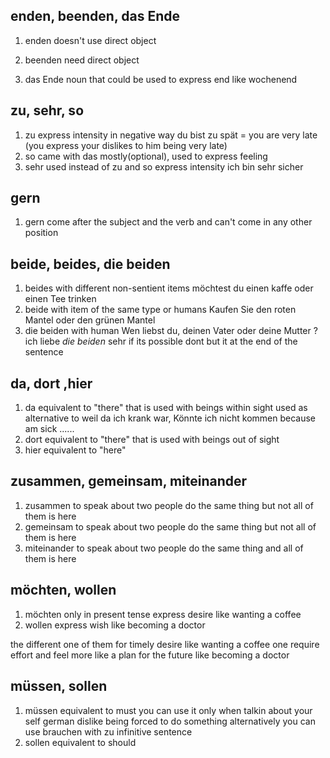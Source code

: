 ## enden, beenden, das Ende
1. enden 
	doesn't use direct object

3. beenden
	need direct object

4. das Ende
	noun that could be used to express end like wochenend


## zu, sehr, so

1. zu
	express intensity in negative way
	du bist zu spät = you are very late (you express your dislikes to him being very late)
2. so
	came with das mostly(optional), used to express feeling
3. sehr 
	used instead of zu and so express intensity 
	 ich bin sehr sicher

## gern

1. gern
	come after the subject and the verb and can't come in any other position

## beide, beides, die beiden

1. beides
	with different non-sentient items
	möchtest du einen kaffe oder einen Tee trinken
2. beide
	with item of the same type or humans
	Kaufen Sie den roten Mantel oder den grünen Mantel
3. die beiden
	with human
	Wen liebst du, deinen Vater oder deine Mutter ?
	ich liebe *die beiden* sehr
	 if its possible dont but it at the end of the sentence
## da, dort ,hier

1. da
	 equivalent to "there" that is used with beings within sight
	 used as alternative to weil
	 da ich krank war, Könnte ich nicht kommen
	 because am sick ......
1. dort
	equivalent to "there" that is used with beings out of sight
1. hier
	equivalent to "here" 
## zusammen, gemeinsam, miteinander

 1. zusammen
	 to speak about two people do the same thing but not all of them is here
 1. gemeinsam
	 to speak about two people do the same thing but not all of them is here
 1. miteinander
	 to speak about two people do the same thing and all of them is here

## möchten, wollen

1. möchten
	 only in present tense
	 express desire like wanting a coffee 
2. wollen
	express wish like becoming a doctor
	
 the different one of them for timely desire like wanting a coffee
one require effort and feel more like a plan for the future like becoming a doctor


## müssen, sollen
1. müssen
 equivalent to must
 you can use it only when talkin about your self
 german dislike being forced to do something
 alternatively you can use brauchen with zu infinitive sentence
1. sollen
equivalent to should